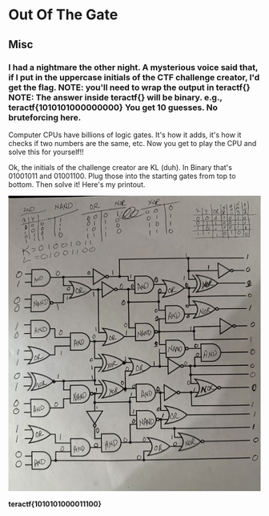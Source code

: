 # Out Of The Gate

## Misc

### I had a nightmare the other night.  A mysterious voice said that, if I put in the uppercase initials of the CTF challenge creator, I'd get the flag.  NOTE: you'll need to wrap the output in teractf{} NOTE: The answer inside teractf{} will be binary.  e.g., teractf{1010101000000000}  You get 10 guesses.  No bruteforcing here.

Computer CPUs have billions of logic gates.  It's how it adds, it's how it checks if two numbers are the same, etc.  Now you get to play the CPU and solve this for yourself!!  

Ok, the initials of the challenge creator are KL (duh).  In Binary that's 01001011 and 01001100.  Plug those into the starting gates from top to bottom.  Then solve it!  Here's my printout.

![outofthegate](./outofthegate.jpg)

**teractf{1010101000011100}**
